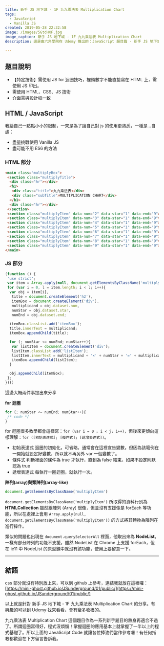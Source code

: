```yaml
---
title: 新手 JS 地下城 - 1F 九九乘法表 Multiplication Chart
tags: 
  - JavaScript
  - Vanilla JS
created: 2019-05-28 22:32:58
image: /images/5GtdHXF.jpg
image_caption: 新手 JS 地下城 - 1F 九九乘法表 Multiplication Chart
description: 這是由六角學院在 Udemy 推出的：JavaScript 題目篇 - 新手 JS 地下城，所出的題目。裡面有各種有趣的題型可以練習，如果是剛接觸前端的捧油們可以在這裡面找一些題目來練練手。也可以在練習過後爬爬其他人所分享的製作方法，多方比較過後一定會有所成長的！ 

---
```


## 題目說明

* 【特定技術】需使用 JS for 迴圈技巧，裡頭數字不能直接寫在 HTML 上，需使用 JS 印出。
* 需使用 HTML、CSS、JS 技術
* 介面需與設計稿一致

## HTML / JavaScript

我給自己一點點小小的限制，一來是為了讓自己對 js 的使用更熟悉，一種是...自虐：

* 盡量挑戰使用 Vanilla JS
* 盡可能不用 ES6 的方法

### HTML 部分

```html
<main class="multiplyBox">
 <section class="multiplyTitle">
  <div class="hr"></div>
  <h1>
   <div class="title">九九乘法表</div>
   <div class="subTitle">MULTIPLICATION CHART</div>
  </h1>
  <div class="hr"></div>
 </section>
 <section class="multiplyItem" data-num="2" data-star="1" data-end="9"></section>
 <section class="multiplyItem" data-num="3" data-star="1" data-end="9"></section>
 <section class="multiplyItem" data-num="4" data-star="1" data-end="9"></section>
 <section class="multiplyItem" data-num="5" data-star="1" data-end="9"></section>
 <section class="multiplyItem" data-num="6" data-star="1" data-end="9"></section>
 <section class="multiplyItem" data-num="7" data-star="1" data-end="9"></section>
 <section class="multiplyItem" data-num="8" data-star="1" data-end="9"></section>
 <section class="multiplyItem" data-num="9" data-star="1" data-end="9"></section>
</main>
```

### JS 部分

```js
(function () {
 'use strict';
 var item = Array.apply(null, document.getElementsByClassName('multiplyItem'));
 for (var i = 0, l = item.length; i < l; i++){
  var obj = item[i],
   title = document.createElement('h2'),
   itemBox = document.createElement('div'),
   multiplicand = obj.dataset.num,
   numStar = obj.dataset.star,
   numEnd = obj.dataset.end;
  
  itemBox.classList.add('itemBox');
  title.innerText = multiplicand;
  itemBox.appendChild(title);

  for (; numStar <= numEnd; numStar++){
   var listItem = document.createElement('div');
   listItem.classList.add('listItem');
   listItem.innerText = multiplicand + '×' + numStar + '=' + multiplicand*numStar;
   itemBox.appendChild(listItem);
  }

  obj.appendChild(itemBox);
 };
})()

```

這邊大概兩件事提出來分享

**for 迴圈**

```js
for (; numStar <= numEnd; numStar++){
 /* code */
}
```

for 迴圈很多教學都會這樣寫：`for (var i = 0 ; i < j; i++)`，但後來更傾向這樣理解：`for ([初始表達式]; [條件式]; [遞增表達式])`。

* 初始表達式
    迴圈的初始化，可省略，通常會在這裡宣告變數，但因為該範例在一開始就設定好變數，所以就不再另外 var 一個變數了。
* 條件式
    判斷裡面的條件為 true 才執行，直到為 false 結束。如果不設定則默認為 true
* 遞增表達式
    每執行一圈迴圈，就執行一次。

**陣列(array)與類陣列(array-like)**

```js
document.getElementsByClassName('multiplyItem')
```

`document.getElementsByClassName('multiplyItem')` 所取得的資料行別為 **HTMLCollection** 雖然跟陣列 (Array) 很像，但並沒有支援像是 forEach 等功能，所以在處裡上會用 `Array.apply(null, document.getElementsByClassName('multiplyItem'))` 的方式將其轉換為陣列在進行操作。

類似的問題也出現在 `document.querySelectorAll` 裡面，他取出來為 **NodeList**，一樣有部分陣列的功能不支援，雖然 NodeList 在 Chrome 上支援 forEach，但在 ie11 中 NodeList 的原型鍊中就沒有該功能，使用上要留意一下。

---

## 結語

css 部分就沒有特別放上來，可以到 github 上參考，連結我就放在這裡囉：
[https://mini-ghost.github.io/JSunderground/01/public/](https://mini-ghost.github.io/JSunderground/01/public/)

以上就是針對 新手 JS 地下城 - 1F 九九乘法表 Multiplication Chart 的分享。有興趣的可以到 Udemy 找來看看，會有蠻多收穫的。

九九乘法表 Multiplication Chart 這個題目作為一系列新手題目的熱身再適合不過了。所謂迴圈寫得好，程式沒煩惱！掌握迴圈的應用基本上就掌握了一半以上的程式基礎了。所以上面的 JavaScript Code 就讓各位捧油們當作參考囉！有任何指教都歡迎在下方留言告訴我。
